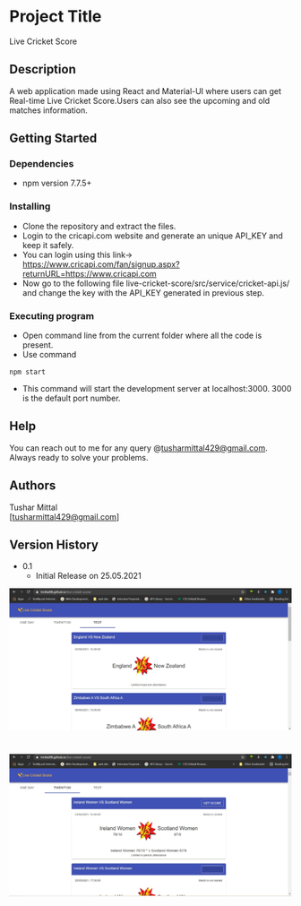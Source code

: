 # Project Title

Live Cricket Score

## Description

A web application made using React and Material-UI where users can get Real-time Live Cricket Score.Users can also see the upcoming and old matches information.

## Getting Started

### Dependencies

* npm version 7.7.5+

### Installing

* Clone the repository and extract the files.
* Login to the cricapi.com website and generate an unique API_KEY and keep it safely.
* You can login using this link-> https://www.cricapi.com/fan/signup.aspx?returnURL=https://www.cricapi.com
* Now go to the following file live-cricket-score/src/service/cricket-api.js/ and change the key with the API_KEY generated in previous step.


### Executing program

* Open command line from the current folder where all the code is present.
* Use command 
```
npm start
```
* This command will start the development server at localhost:3000. 3000 is the default port number.

## Help

You can reach out to me for any query @tusharmittal429@gmail.com. Always ready to solve your problems.

## Authors

Tushar Mittal  
[tusharmittal429@gmail.com]

## Version History

* 0.1
    * Initial Release on 25.05.2021

![alt Demo of website](https://github.com/tmittal98/live-cricket-score/blob/main/images/sc1.JPG)
#
![alt Demo of website](https://github.com/tmittal98/live-cricket-score/blob/main/images/sc2.JPG)